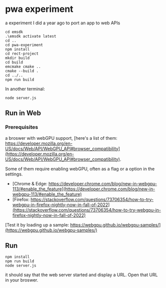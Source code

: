 # pwa experiment

a experiment I did a year ago to port an app to web APIs

```
cd emsdk
.\emsdk activate latest
cd ..
cd pwa-experiment
npm install
cd rect-project
mkdir build
cd build
emcmake cmake ..
cmake --build .
cd ../..
npm run build
```

In another terminal:

```
node server.js
```

## Run in Web

### Prerequisites

a broswer with webGPU support, [here's a list of them: https://developer.mozilla.org/en-US/docs/Web/API/WebGPU_API#browser_compatibility](https://developer.mozilla.org/en-US/docs/Web/API/WebGPU_API#browser_compatibility).

Some of them require enabling webGPU, often as a flag or a option in the settings.

* [Chrome & Edge: https://developer.chrome.com/blog/new-in-webgpu-113/#enable_the_feature](https://developer.chrome.com/blog/new-in-webgpu-113/#enable_the_feature)
* [Firefox: https://stackoverflow.com/questions/73706354/how-to-try-webgpu-in-firefox-nightly-now-in-fall-of-2022](https://stackoverflow.com/questions/73706354/how-to-try-webgpu-in-firefox-nightly-now-in-fall-of-2022)

[Test it by loading up a sample: https://webgpu.github.io/webgpu-samples/](https://webgpu.github.io/webgpu-samples/)

## Run

```
npm install
npm run build
node server.js
```

it should say that the web server started and display a URL. Open that URL in your broswer.